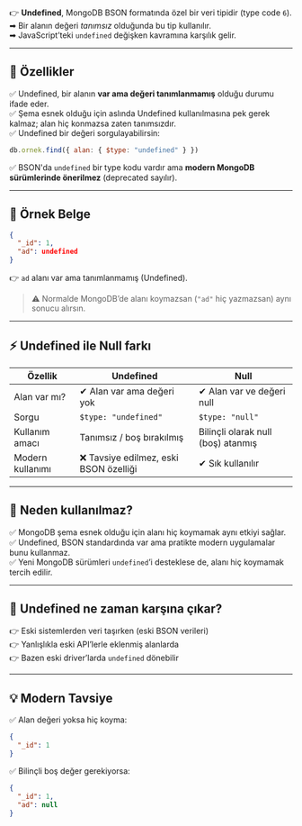 
👉 **Undefined**, MongoDB BSON formatında özel bir veri tipidir (type code `6`).  
➡ Bir alanın değeri _tanımsız_ olduğunda bu tip kullanılır.  
➡ JavaScript’teki `undefined` değişken kavramına karşılık gelir.

---

## 🌟 **Özellikler**

✅ Undefined, bir alanın **var ama değeri tanımlanmamış** olduğu durumu ifade eder.  
✅ Şema esnek olduğu için aslında Undefined kullanılmasına pek gerek kalmaz; alan hiç konmazsa zaten tanımsızdır.  
✅ Undefined bir değeri sorgulayabilirsin:

```js
db.ornek.find({ alan: { $type: "undefined" } })
```

✅ BSON'da `undefined` bir type kodu vardır ama **modern MongoDB sürümlerinde önerilmez** (deprecated sayılır).

---

## 📝 **Örnek Belge**

```json
{
  "_id": 1,
  "ad": undefined
}
```

👉 `ad` alanı var ama tanımlanmamış (Undefined).

> ⚠ Normalde MongoDB’de alanı koymazsan (`"ad"` hiç yazmazsan) aynı sonucu alırsın.

---

## ⚡ **Undefined ile Null farkı**

|Özellik|Undefined|Null|
|---|---|---|
|Alan var mı?|✔ Alan var ama değeri yok|✔ Alan var ve değeri null|
|Sorgu|`$type: "undefined"`|`$type: "null"`|
|Kullanım amacı|Tanımsız / boş bırakılmış|Bilinçli olarak null (boş) atanmış|
|Modern kullanımı|❌ Tavsiye edilmez, eski BSON özelliği|✔ Sık kullanılır|

---

## 🚩 **Neden kullanılmaz?**

✅ MongoDB şema esnek olduğu için alanı hiç koymamak aynı etkiyi sağlar.  
✅ Undefined, BSON standardında var ama pratikte modern uygulamalar bunu kullanmaz.  
✅ Yeni MongoDB sürümleri `undefined`’i desteklese de, alanı hiç koymamak tercih edilir.

---

## 🎯 **Undefined ne zaman karşına çıkar?**

👉 Eski sistemlerden veri taşırken (eski BSON verileri)  
👉 Yanlışlıkla eski API’lerle eklenmiş alanlarda  
👉 Bazen eski driver’larda `undefined` dönebilir

---

## 💡 **Modern Tavsiye**

✅ Alan değeri yoksa hiç koyma:

```json
{
  "_id": 1
}
```

✅ Bilinçli boş değer gerekiyorsa:

```json
{
  "_id": 1,
  "ad": null
}
```